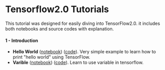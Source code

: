 
# Tensorflow2.0 Tutorials
This tutorial was designed for easily diving into TensorFlow2.0.  it includes both notebooks and source codes with explanation.

#### 1 - Introduction
- **Hello World** ([notebook](1-Introduction/helloworld.ipynb)) ([code](1-Introduction/helloworld.py)). Very simple example to learn how to print "hello world" using TensorFlow.
- **Varible** ([notebook](1-Introduction/variable.ipynb)) ([code](1-Introduction/variable.py)). Learn to use variable in tensorflow.
